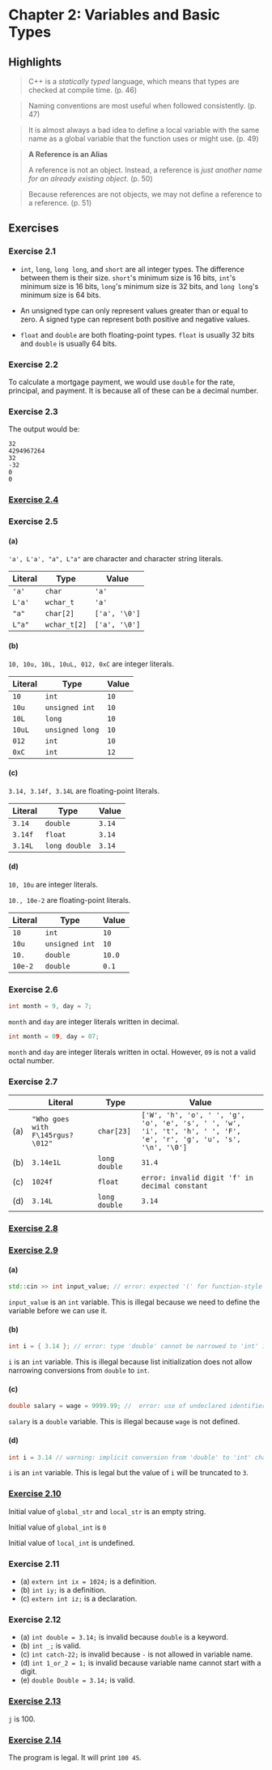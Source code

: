 # Chapter 2: Variables and Basic Types

## Highlights

> C++ is a _statically typed_ language, which means that types are checked at compile time. (p. 46)

> Naming conventions are most useful when followed consistently. (p. 47)

> It is almost always a bad idea to define a local variable with the same name as a global variable that the function
> uses or might use. (p. 49)
 
> **A Reference is an Alias**
> 
> A reference is not an object. Instead, a reference is _just another name for an already existing object_. (p. 50)

> Because references are not objects, we may not define a reference to a reference. (p. 51)

## Exercises

### Exercise 2.1

* `int`, `long`, `long long`, and `short` are all integer types. The difference between them is their size. `short`'s
  minimum size is 16 bits, `int`'s minimum size is 16 bits, `long`'s minimum size is 32 bits, and `long long`'s minimum
  size is 64 bits.

* An unsigned type can only represent values greater than or equal to zero. A signed type can represent both positive
  and negative values.

* `float` and `double` are both floating-point types. `float` is usually 32 bits and `double` is usually 64 bits.

### Exercise 2.2

To calculate a mortgage payment, we would use `double` for the rate, principal, and payment. It is because all of these
can be a decimal number.

### Exercise 2.3

The output would be:

```console
32
4294967264
32
-32
0
0
```

### [Exercise 2.4](exercise-2.4/main.cpp)

### Exercise 2.5

#### (a)

`'a', L'a', "a", L"a"` are character and character string literals.

| Literal | Type         | Value         |
|---------|--------------|---------------|
| `'a'`   | `char`       | `'a' `        |
| `L'a'`  | `wchar_t`    | `'a'`         |
| `"a"`   | `char[2]`    | `['a', '\0']` |
| `L"a"`  | `wchar_t[2]` | `['a', '\0']` |

#### (b)

`10, 10u, 10L, 10uL, 012, 0xC` are integer literals.

| Literal | Type            | Value |
|---------|-----------------|-------|
| `10`    | `int`           | `10`  |
| `10u`   | `unsigned int`  | `10`  |
| `10L`   | `long`          | `10`  |
| `10uL`  | `unsigned long` | `10`  |
| `012`   | `int`           | `10`  |
| `0xC`   | `int`           | `12`  |

#### (c)

`3.14, 3.14f, 3.14L` are floating-point literals.

| Literal | Type          | Value  |
|---------|---------------|--------|
| `3.14`  | `double`      | `3.14` |
| `3.14f` | `float`       | `3.14` |
| `3.14L` | `long double` | `3.14` |

#### (d)

`10, 10u` are integer literals.

`10., 10e-2` are floating-point literals.

| Literal | Type           | Value  |
|---------|----------------|--------|
| `10`    | `int`          | `10`   |
| `10u`   | `unsigned int` | `10`   |
| `10.`   | `double`       | `10.0` |
| `10e-2` | `double`       | `0.1`  |

### Exercise 2.6

```c++
int month = 9, day = 7;
```

`month` and `day` are integer literals written in decimal.

```c++
int month = 09, day = 07;
```

`month` and `day` are integer literals written in octal. However, `09` is not a valid octal number.

### Exercise 2.7

|     | Literal                          | Type          | Value                                                                                                              |
|-----|----------------------------------|---------------|--------------------------------------------------------------------------------------------------------------------|
| (a) | `"Who goes with F\145rgus?\012"` | `char[23]`    | `['W', 'h', 'o', ' ', 'g', 'o', 'e', 's', ' ', 'w', 'i', 't', 'h', ' ', 'F', 'e', 'r', 'g', 'u', 's', '\n', '\0']` |
| (b) | `3.14e1L`                        | `long double` | `31.4`                                                                                                             |
| (c) | `1024f`                          | `float`       | `error: invalid digit 'f' in decimal constant`                                                                     |
| (d) | `3.14L`                          | `long double` | `3.14`                                                                                                             |

### [Exercise 2.8](exercise-2.8/main.cpp)

### [Exercise 2.9](exercise-2.9/main.cpp)

#### (a)

```c++
std::cin >> int input_value; // error: expected '(' for function-style cast or type construction
```

`input_value` is an `int` variable. This is illegal because we need to define the variable before we can use it.

#### (b)

```c++
int i = { 3.14 }; // error: type 'double' cannot be narrowed to 'int' in initializer list
```

`i` is an `int` variable. This is illegal because list initialization does not allow narrowing conversions from `double`
to `int`.

#### (c)

```c++
double salary = wage = 9999.99; //  error: use of undeclared identifier 'wage'
```

`salary` is a `double` variable. This is illegal because `wage` is not defined.

#### (d)

```c++
int i = 3.14 // warning: implicit conversion from 'double' to 'int' changes value from 3.14 to 3
```

`i` is an `int` variable. This is legal but the value of `i` will be truncated to `3`.

### [Exercise 2.10](exercise-2.10/main.cpp)

Initial value of `global_str` and `local_str` is an empty string.

Initial value of `global_int` is `0`

Initial value of `local_int` is undefined.

### Exercise 2.11

* (a) `extern int ix = 1024;` is a definition.
* (b) `int iy;` is a definition.
* (c) `extern int iz;` is a declaration.

### Exercise 2.12

* (a) `int double = 3.14;` is invalid because `double` is a keyword.
* (b) `int _;` is valid.
* (c) `int catch-22;` is invalid because `-` is not allowed in variable name.
* (d) `int 1_or_2 = 1;` is invalid because variable name cannot start with a digit.
* (e) `double Double = 3.14;` is valid.

### [Exercise 2.13](exercise-2.13/main.cpp)

`j` is 100.

### [Exercise 2.14](exercise-2.14/main.cpp)

The program is legal. It will print `100 45`.
